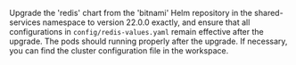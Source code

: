 Upgrade the 'redis' chart from the 'bitnami' Helm repository in the shared-services namespace to version 22.0.0 exactly, and ensure that all configurations in `config/redis-values.yaml` remain effective after the upgrade. The pods should running properly after the upgrade. If necessary, you can find the cluster configuration file in the workspace.